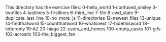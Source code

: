 This directory has the exercise files:
0-hello_world
1-confused_smiley
3-twofiles
4-lastlines
5-firstlines
6-third_line
7-file
8-cwd_state
9-duplicate_last_line
10-no_more_js
11-directories
12-newest_files
13-unique
14-findthatword
15-countthatword
16-whatsnext
17-hidethisword
18-letteronly
19-AZ
20-hiago
22-users_and_homes
100-empty_casks
101-gifs
102-acrostic
103-the_biggest_fan
